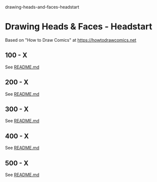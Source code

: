 drawing-heads-and-faces-headstart
# Drawing Heads &amp; Faces - Headstart

Based on "How to Draw Comics" at https://howtodrawcomics.net

## 100 - X

See [README.md](./100/README.md)

## 200 - X

See [README.md](./200/README.md)

## 300 - X

See [README.md](./300/README.md)

## 400 - X

See [README.md](./400/README.md)

## 500 - X

See [README.md](./500/README.md)
